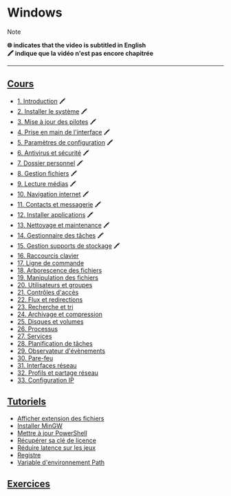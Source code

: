 # Windows

> [!NOTE]
> **🌐 indicates that the video is subtitled in English**<br>
> **🖍 indique que la vidéo n'est pas encore chapitrée**

---

## [Cours](https://www.youtube.com/playlist?list=PLrSOXFDHBtfFl6k7dLGdm3vrqYufjpwBw)

+ [1. Introduction](https://www.youtube.com/watch?v=llfX-7RNwDM) 🖍
+ [2. Installer le système](https://www.youtube.com/watch?v=kKoOjrNzhtQ) 🖍
+ [3. Mise à jour des pilotes](https://www.youtube.com/watch?v=1svnME_vEao) 🖍
+ [4. Prise en main de l'interface](https://www.youtube.com/watch?v=y7a521VyWQ4) 🖍
+ [5. Paramètres de configuration](https://www.youtube.com/watch?v=c88NIKuGVCIs) 🖍
+ [6. Antivirus et sécurité](https://www.youtube.com/watch?v=9nvNGk-JA0A) 🖍
+ [7. Dossier personnel](https://www.youtube.com/watch?v=z_AMq3vB--M) 🖍
+ [8. Gestion fichiers](https://www.youtube.com/watch?v=crdv_xEBnAI) 🖍
+ [9. Lecture médias](https://www.youtube.com/watch?v=-q2eSc_mtx8) 🖍
+ [10. Navigation internet](https://www.youtube.com/watch?v=qGEfu-gokrM) 🖍
+ [11. Contacts et messagerie](https://www.youtube.com/watch?v=uCADqSUp0CQ) 🖍
+ [12. Installer applications](https://www.youtube.com/watch?v=DGN6lX7rcU0) 🖍
+ [13. Nettoyage et maintenance](https://www.youtube.com/watch?v=md-2nQlpQEo) 🖍
+ [14. Gestionnaire des tâches](https://www.youtube.com/watch?v=0AA0eOGKcDc) 🖍
+ [15. Gestion supports de stockage](https://www.youtube.com/watch?v=2lf7zkxMuOE) 🖍
+ [16. Raccourcis clavier](https://www.youtube.com/watch?v=SlcOSZQZaPY)
+ [17. Ligne de commande](https://www.youtube.com/watch?v=EGMR9MntT80)
+ [18. Arborescence des fichiers](https://www.youtube.com/watch?v=v5CKpO9NQIQ)
+ [19. Manipulation des fichiers](https://www.youtube.com/watch?v=3l3nRQgEQrI)
+ [20. Utilisateurs et groupes](https://www.youtube.com/watch?v=PgFADJSjOSc)
+ [21. Contrôles d'accès](https://www.youtube.com/watch?v=gXAoaJAP020)
+ [22. Flux et redirections](https://www.youtube.com/watch?v=461uFvxMaKY)
+ [23. Recherche et tri](https://www.youtube.com/watch?v=31tWDQkKDQo)
+ [24. Archivage et compression](https://www.youtube.com/watch?v=gRvQDQizsN8)
+ [25. Disques et volumes](https://www.youtube.com/watch?v=-UuGL03f0m4)
+ [26. Processus](https://www.youtube.com/watch?v=MqxqT2Uw8mQ)
+ [27. Services](https://www.youtube.com/watch?v=mvXQxvZKdA8)
+ [28. Planification de tâches](https://www.youtube.com/watch?v=rHDkIAu3gqc)
+ [29. Observateur d'évènements](https://www.youtube.com/watch?v=5rOA9NK3FO0)
+ [30. Pare-feu](https://www.youtube.com/watch?v=wn6UQSbXpI8)
+ [31. Interfaces réseau](https://www.youtube.com/watch?v=5Cki4GNF6Tw)
+ [32. Profils et partage réseau](https://www.youtube.com/watch?v=07To_o0RehI)
+ [33. Configuration IP](https://www.youtube.com/watch?v=HTVJysOVKUI)

## [Tutoriels](https://www.youtube.com/playlist?list=PLrSOXFDHBtfFrcRVrJ2ELX2_160l_CpQd)

+ [Afficher extension des fichiers](https://www.youtube.com/watch?v=ac1WdzSqatw)
+ [Installer MinGW](https://www.youtube.com/watch?v=y-i96kqT53A)
+ [Mettre à jour PowerShell](https://www.youtube.com/watch?v=AaIsQ8Y5AtY)
+ [Récupérer sa clé de licence](https://www.youtube.com/watch?v=wAqUPpgpN2M)
+ [Réduire latence sur les jeux](https://www.youtube.com/watch?v=TCTpKPolAH4)
+ [Registre](https://www.youtube.com/watch?v=DuwRCZiB8QE)
+ [Variable d'environnement Path](https://www.youtube.com/watch?v=M2BWTJXDJXY)

## [Exercices](https://www.youtube.com/playlist?list=PLrSOXFDHBtfGXrWlO_YRSEfpnX0DXkbSQ)
